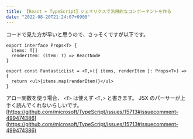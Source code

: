 ```yaml
---
title: 【React + TypeScript】ジェネリクスで汎用的なコンポーネントを作る
date: "2022-08-20T21:24:07+0900"
---
```


コードで見た方が早いと思うので、さっそくですが以下です。

```tsx
export interface Props<T> {
  items: T[]
  renderItem: (item: T) => ReactNode
}

export const FantasticList = <T,>({ items, renderItem }: Props<T>) => {
  return <ul>{items.map(renderItem)}</ul>
}
```

アロー関数を使う場合、 `<T>` は使えず `<T,>` と書きます。 JSX のパーサーが上手く読んでくれないらしいです。 [https://github.com/microsoft/TypeScript/issues/15713#issuecomment-499474386](https://github.com/microsoft/TypeScript/issues/15713#issuecomment-499474386)
